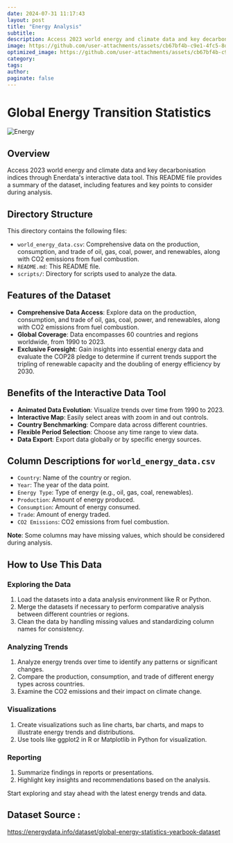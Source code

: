 ```yaml
---
date: 2024-07-31 11:17:43
layout: post
title: "Energy Analysis"
subtitle:
description: Access 2023 world energy and climate data and key decarbonisation indices through Enerdata's interactive data tool. This README file provides a summary of the dataset, including features and key points to consider during analysis.
image: https://github.com/user-attachments/assets/cb67bf4b-c9e1-4fc5-8d49-18d992b3290d
optimized_image: https://github.com/user-attachments/assets/cb67bf4b-c9e1-4fc5-8d49-18d992b3290d
category:
tags:
author:
paginate: false
---
```

# Global Energy Transition Statistics
![Energy](https://github.com/user-attachments/assets/cb67bf4b-c9e1-4fc5-8d49-18d992b3290d)

## Overview
Access 2023 world energy and climate data and key decarbonisation indices through Enerdata's interactive data tool. This README file provides a summary of the dataset, including features and key points to consider during analysis.

## Directory Structure
This directory contains the following files:
- `world_energy_data.csv`: Comprehensive data on the production, consumption, and trade of oil, gas, coal, power, and renewables, along with CO2 emissions from fuel combustion.
- `README.md`: This README file.
- `scripts/`: Directory for scripts used to analyze the data.

## Features of the Dataset
- **Comprehensive Data Access**: Explore data on the production, consumption, and trade of oil, gas, coal, power, and renewables, along with CO2 emissions from fuel combustion.
- **Global Coverage**: Data encompasses 60 countries and regions worldwide, from 1990 to 2023.
- **Exclusive Foresight**: Gain insights into essential energy data and evaluate the COP28 pledge to determine if current trends support the tripling of renewable capacity and the doubling of energy efficiency by 2030.

## Benefits of the Interactive Data Tool
- **Animated Data Evolution**: Visualize trends over time from 1990 to 2023.
- **Interactive Map**: Easily select areas with zoom in and out controls.
- **Country Benchmarking**: Compare data across different countries.
- **Flexible Period Selection**: Choose any time range to view data.
- **Data Export**: Export data globally or by specific energy sources.

## Column Descriptions for `world_energy_data.csv`
- `Country`: Name of the country or region.
- `Year`: The year of the data point.
- `Energy Type`: Type of energy (e.g., oil, gas, coal, renewables).
- `Production`: Amount of energy produced.
- `Consumption`: Amount of energy consumed.
- `Trade`: Amount of energy traded.
- `CO2 Emissions`: CO2 emissions from fuel combustion.

**Note**: Some columns may have missing values, which should be considered during analysis.

## How to Use This Data

### Exploring the Data
1. Load the datasets into a data analysis environment like R or Python.
2. Merge the datasets if necessary to perform comparative analysis between different countries or regions.
3. Clean the data by handling missing values and standardizing column names for consistency.

### Analyzing Trends
1. Analyze energy trends over time to identify any patterns or significant changes.
2. Compare the production, consumption, and trade of different energy types across countries.
3. Examine the CO2 emissions and their impact on climate change.

### Visualizations
1. Create visualizations such as line charts, bar charts, and maps to illustrate energy trends and distributions.
2. Use tools like ggplot2 in R or Matplotlib in Python for visualization.

### Reporting
1. Summarize findings in reports or presentations.
2. Highlight key insights and recommendations based on the analysis.

Start exploring and stay ahead with the latest energy trends and data.

## Dataset Source :
https://energydata.info/dataset/global-energy-statistics-yearbook-dataset
